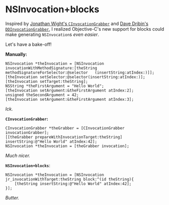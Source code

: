 # NSInvocation+blocks

Inspired by [Jonathan Wight's `CInvocationGrabber`](http://toxicsoftware.com/grab-that-invocation/) and [Dave Dribin's `DDInvocationGrabber`](http://www.dribin.org/dave/blog/archives/2008/05/22/invoke_on_main_thread/), I realized Objective-C's new support for blocks could make generating `NSInvocation`s *even easier*.

Let's have a bake-off!

**Manually:**

	NSInvocation *theInvocation = [NSInvocation invocationWithMethodSignature:[theString methodSignatureForSelector:@selector	(insertString:atIndex:)]];
	[theInvocation setSelector:@selector(insertString:atIndex:)];
	[theInvocation setTarget:theString];
	NSString *theFirstArgument = "Hello World";
	[theInvocation setArgument:&theFirstArgument atIndex:2];
	unsigned theSecondArgument = 42;
	[theInvocation setArgument:&theFirstArgument atIndex:3];

*Ick.*

**`CInvocationGrabber`:**

	CInvocationGrabber *theGrabber = [CInvocationGrabber invocationGrabber];
	[[theGrabber prepareWithInvocationTarget:theString] insertString:@"Hello World" atIndex:42];
	NSInvocation *theInvocation = [theGrabber invocation];

*Much nicer.*

**`NSInvocation+blocks`**:

	NSInvocation *theInvocation = [NSInvocation jr_invocationWithTarget:theString block:^(id theString){
		[theString insertString:@"Hello World" atIndex:42];
	}];

*Butter.*
